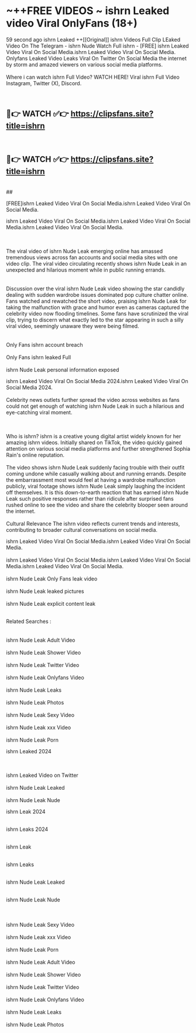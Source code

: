 # ~++FREE VIDEOS ~ ishrn Leaked video Viral OnlyFans (18+)<br>


59 second ago ishrn Leaked ++[[Original]] ishrn Videos Full Clip LEaked Video On The Telegram  - ishrn Nude  Watch Full ishrn - [FREE] ishrn Leaked Video Viral On Social Media.ishrn Leaked Video Viral On Social Media.   Onlyfans Leaked Video Leaks Viral On Twitter On Social Media the internet by storm and amazed viewers on various social media platforms. <br><br>
Where i can watch ishrn Full Video? WATCH HERE! Viral ishrn Full Video Instagram, Twitter (X), Discord. <br>


 <br>

##  🔴👉 WATCH ✅👉  <a href="https://clipsfans.site?title=ishrn&ref=git">https://clipsfans.site?title=ishrn</a> <br>
  <br>

##  🔴👉 WATCH ✅👉  <a href="https://clipsfans.site?title=ishrn&ref=git">https://clipsfans.site?title=ishrn</a> <br>
  <br>
  ##



[FREE]ishrn Leaked Video Viral On Social Media.ishrn Leaked Video Viral On Social Media. <br>

ishrn Leaked Video Viral On Social Media.ishrn Leaked Video Viral On Social Media.ishrn Leaked Video Viral On Social Media. <br>


  <br>

  <br>
The viral video of ishrn Nude Leak emerging online has amassed tremendous views across fan accounts and social media sites with one video clip. The viral video circulating recently shows ishrn Nude Leak in an unexpected and hilarious moment while in public running errands.<br>
<br>


<br>
Discussion over the viral ishrn Nude Leak video showing the star candidly dealing with sudden wardrobe issues dominated pop culture chatter online. Fans watched and rewatched the short video, praising ishrn Nude Leak for taking the malfunction with grace and humor even as cameras captured the celebrity video now flooding timelines. Some fans have scrutinized the viral clip, trying to discern what exactly led to the star appearing in such a silly viral video, seemingly unaware they were being filmed.<br>
<br>
<br> 
Only Fans ishrn account breach<br>
<br>
Only Fans ishrn leaked Full <br>
<br>
ishrn Nude Leak personal information exposed<br>

ishrn Leaked Video Viral On Social Media 2024.ishrn Leaked Video Viral On Social Media 2024. <br>
<br>
Celebrity news outlets further spread the video across websites as fans could not get enough of watching ishrn Nude Leak in such a hilarious and eye-catching viral moment.<br>
<br>

<br>
Who is ishrn? ishrn is a creative young digital artist widely known for her amazing ishrn videos. Initially shared on TikTok, the video quickly gained attention on various social media platforms and further strengthened Sophia Rain's online reputation.<br>
<br>
The video shows ishrn Nude Leak suddenly facing trouble with their outfit coming undone while casually walking about and running errands. Despite the embarrassment most would feel at having a wardrobe malfunction publicly, viral footage shows ishrn Nude Leak simply laughing the incident off themselves. It is this down-to-earth reaction that has earned ishrn Nude Leak such positive responses rather than ridicule after surprised fans rushed online to see the video and share the celebrity blooper seen around the internet.<br>
<br>
Cultural Relevance The ishrn video reflects current trends and interests, contributing to broader cultural conversations on social media.<br>

ishrn Leaked Video Viral On Social Media.ishrn Leaked Video Viral On Social Media.<br>
<br>
ishrn Leaked Video Viral On Social Media.ishrn Leaked Video Viral On Social Media.ishrn Leaked Video Viral On Social Media.<br>
<br>
ishrn Nude Leak Only Fans leak video<br>
<br>
ishrn Nude Leak leaked pictures<br>
<br>
ishrn Nude Leak explicit content leak<br>


<br>
Related Searches :<br>
<br>

<br>
ishrn Nude Leak Adult Video<br>
<br>
ishrn Nude Leak Shower Video<br>
<br>
ishrn Nude Leak Twitter Video<br>
<br>
ishrn Nude Leak Onlyfans Video<br>
<br>
ishrn Nude Leak Leaks<br>
<br>
ishrn Nude Leak Photos<br>

<br>
ishrn Nude Leak Sexy Video<br>
<br>
ishrn Nude Leak xxx Video<br>
<br>
ishrn Nude Leak Porn<br>

ishrn  Leaked 2024 <br> <br>
<br>

ishrn Leaked Video on Twitter <br>
<br>
ishrn Nude Leak Leaked<br>
<br>
ishrn Nude Leak Nude<br>


ishrn  Leak 2024 <br> <br>



ishrn  Leaks 2024 <br> <br>



 
ishrn  Leak<br> <br>



ishrn  Leaks<br> <br>


ishrn Nude Leak Leaked<br> <br>

ishrn Nude Leak Nude<br> <br>
<br> <br>
ishrn Nude Leak Sexy Video
<br> <br>
ishrn Nude Leak xxx Video
<br> <br>
ishrn Nude Leak Porn
<br> <br>
ishrn Nude Leak Adult Video
<br> <br>
ishrn Nude Leak Shower Video
<br> <br>
ishrn Nude Leak Twitter Video
<br> <br>
ishrn Nude Leak Onlyfans Video
<br> <br>
ishrn Nude Leak Leaks
<br> <br>
ishrn Nude Leak Photos






</p>




 



</p>










